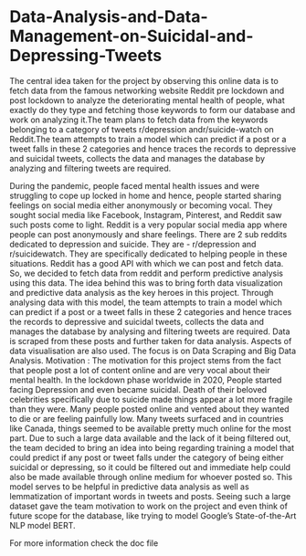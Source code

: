 # Data-Analysis-and-Data-Management-on-Suicidal-and-Depressing-Tweets

The central idea taken for the project by observing this online data is to fetch data from the famous networking website Reddit pre lockdown and post lockdown to analyze the deteriorating mental health of people, what exactly do they type and fetching those keywords to form our database and work on analyzing it.The team plans to fetch data from the keywords belonging to a category of tweets r/depression andr/suicide-watch on Reddit.The team attempts to train a model which can predict if a post or a tweet falls in these 2 categories and hence traces the records to depressive and suicidal tweets, collects the data and manages the database by analyzing and filtering tweets are required.

During the pandemic, people faced mental health issues and were struggling to cope up locked in home and hence, people started sharing feelings on social media either anonymously or becoming vocal. They sought social media like Facebook, Instagram, Pinterest, and Reddit saw such posts come to light. Reddit is a very popular social media app where people can post anonymously and share feelings. There are 2 sub reddits dedicated to depression and suicide. They are - r/depression and r/suicidewatch. They are specifically dedicated to helping people in these situations. Reddit has a good API with which we can post and fetch data. So, we decided to fetch data from reddit and perform predictive analysis using this data. The idea behind this was to bring forth data visualization and predictive data analysis as the key heroes in this project. Through analysing data with this model, the team attempts to train a model which can predict if a post or a tweet falls in these 2 categories and hence traces the records to depressive and suicidal tweets, collects the data and manages the database by analysing and filtering tweets are required. Data is scraped from these posts and further taken for data analysis. Aspects of data visualisation are also used. The focus is on Data Scraping and Big Data Analysis.
Motivation : The motivation for this project stems from the fact that people post a lot of content online and are very vocal about their mental health. In the lockdown phase worldwide in 2020, People started facing Depression and even became suicidal. Death of their beloved celebrities specifically due to suicide made things appear a lot more fragile than they were. Many people posted online and vented about they wanted to die or are feeling painfully low. 
Many tweets surfaced and in countries like Canada, things seemed to be available pretty much online  for the most part. Due to such a large data available and the lack of it being filtered out, the team decided to  bring an idea into being regarding training a model that could predict if any post or tweet falls under the category of being either suicidal or depressing, so it could be filtered out and immediate help could also be made available through online medium for whoever posted so. This model serves to be helpful in predictive data analysis as well as lemmatization of important words in tweets and posts. Seeing such a large dataset gave the team motivation to work on the project and even think of future scope for the database, like trying to model Google’s State-of-the-Art NLP model BERT. 


For more information check the doc file
